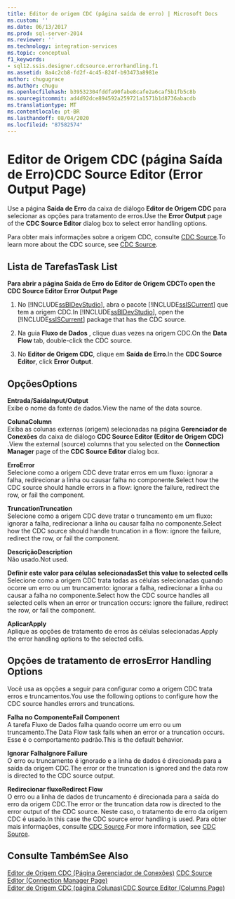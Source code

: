 ```yaml
---
title: Editor de origem CDC (página saída de erro) | Microsoft Docs
ms.custom: ''
ms.date: 06/13/2017
ms.prod: sql-server-2014
ms.reviewer: ''
ms.technology: integration-services
ms.topic: conceptual
f1_keywords:
- sql12.ssis.designer.cdcsource.errorhandling.f1
ms.assetid: 8a4c2cb8-fd2f-4c45-824f-b93473a8981e
author: chugugrace
ms.author: chugu
ms.openlocfilehash: b39532304fddfa90fabe8cafe2a6caf5b1fb5c8b
ms.sourcegitcommit: ad4d92dce894592a259721a1571b1d8736abacdb
ms.translationtype: MT
ms.contentlocale: pt-BR
ms.lasthandoff: 08/04/2020
ms.locfileid: "87582574"
---
```

# <a name="cdc-source-editor-error-output-page"></a><span data-ttu-id="a2a8b-102">Editor de Origem CDC (página Saída de Erro)</span><span class="sxs-lookup"><span data-stu-id="a2a8b-102">CDC Source Editor (Error Output Page)</span></span>
  <span data-ttu-id="a2a8b-103">Use a página **Saída de Erro** da caixa de diálogo **Editor de Origem CDC** para selecionar as opções para tratamento de erros.</span><span class="sxs-lookup"><span data-stu-id="a2a8b-103">Use the **Error Output** page of the **CDC Source Editor** dialog box to select error handling options.</span></span>  
  
 <span data-ttu-id="a2a8b-104">Para obter mais informações sobre a origem CDC, consulte [CDC Source](data-flow/cdc-source.md).</span><span class="sxs-lookup"><span data-stu-id="a2a8b-104">To learn more about the CDC source, see [CDC Source](data-flow/cdc-source.md).</span></span>  
  
## <a name="task-list"></a><span data-ttu-id="a2a8b-105">Lista de Tarefas</span><span class="sxs-lookup"><span data-stu-id="a2a8b-105">Task List</span></span>  
 <span data-ttu-id="a2a8b-106">**Para abrir a página Saída de Erro do Editor de Origem CDC**</span><span class="sxs-lookup"><span data-stu-id="a2a8b-106">**To open the CDC Source Editor Error Output Page**</span></span>  
  
1.  <span data-ttu-id="a2a8b-107">No [!INCLUDE[ssBIDevStudio](../includes/ssbidevstudio-md.md)], abra o pacote [!INCLUDE[ssISCurrent](../includes/ssiscurrent-md.md)] que tem a origem CDC.</span><span class="sxs-lookup"><span data-stu-id="a2a8b-107">In [!INCLUDE[ssBIDevStudio](../includes/ssbidevstudio-md.md)], open the [!INCLUDE[ssISCurrent](../includes/ssiscurrent-md.md)] package that has the CDC source.</span></span>  
  
2.  <span data-ttu-id="a2a8b-108">Na guia **Fluxo de Dados** , clique duas vezes na origem CDC.</span><span class="sxs-lookup"><span data-stu-id="a2a8b-108">On the **Data Flow** tab, double-click the CDC source.</span></span>  
  
3.  <span data-ttu-id="a2a8b-109">No **Editor de Origem CDC**, clique em **Saída de Erro**.</span><span class="sxs-lookup"><span data-stu-id="a2a8b-109">In the **CDC Source Editor**, click **Error Output**.</span></span>  
  
## <a name="options"></a><span data-ttu-id="a2a8b-110">Opções</span><span class="sxs-lookup"><span data-stu-id="a2a8b-110">Options</span></span>  
 <span data-ttu-id="a2a8b-111">**Entrada/Saída**</span><span class="sxs-lookup"><span data-stu-id="a2a8b-111">**Input/Output**</span></span>  
 <span data-ttu-id="a2a8b-112">Exibe o nome da fonte de dados.</span><span class="sxs-lookup"><span data-stu-id="a2a8b-112">View the name of the data source.</span></span>  
  
 <span data-ttu-id="a2a8b-113">**Coluna**</span><span class="sxs-lookup"><span data-stu-id="a2a8b-113">**Column**</span></span>  
 <span data-ttu-id="a2a8b-114">Exiba as colunas externas (origem) selecionadas na página **Gerenciador de Conexões** da caixa de diálogo **CDC Source Editor (Editor de Origem CDC)** .</span><span class="sxs-lookup"><span data-stu-id="a2a8b-114">View the external (source) columns that you selected on the **Connection Manager** page of the **CDC Source Editor** dialog box.</span></span>  
  
 <span data-ttu-id="a2a8b-115">**Erro**</span><span class="sxs-lookup"><span data-stu-id="a2a8b-115">**Error**</span></span>  
 <span data-ttu-id="a2a8b-116">Selecione como a origem CDC deve tratar erros em um fluxo: ignorar a falha, redirecionar a linha ou causar falha no componente.</span><span class="sxs-lookup"><span data-stu-id="a2a8b-116">Select how the CDC source should handle errors in a flow: ignore the failure, redirect the row, or fail the component.</span></span>  
  
 <span data-ttu-id="a2a8b-117">**Truncation**</span><span class="sxs-lookup"><span data-stu-id="a2a8b-117">**Truncation**</span></span>  
 <span data-ttu-id="a2a8b-118">Selecione como a origem CDC deve tratar o truncamento em um fluxo: ignorar a falha, redirecionar a linha ou causar falha no componente.</span><span class="sxs-lookup"><span data-stu-id="a2a8b-118">Select how the CDC source should handle truncation in a flow: ignore the failure, redirect the row, or fail the component.</span></span>  
  
 <span data-ttu-id="a2a8b-119">**Descrição**</span><span class="sxs-lookup"><span data-stu-id="a2a8b-119">**Description**</span></span>  
 <span data-ttu-id="a2a8b-120">Não usado.</span><span class="sxs-lookup"><span data-stu-id="a2a8b-120">Not used.</span></span>  
  
 <span data-ttu-id="a2a8b-121">**Definir este valor para células selecionadas**</span><span class="sxs-lookup"><span data-stu-id="a2a8b-121">**Set this value to selected cells**</span></span>  
 <span data-ttu-id="a2a8b-122">Selecione como a origem CDC trata todas as células selecionadas quando ocorre um erro ou um truncamento: ignorar a falha, redirecionar a linha ou causar a falha no componente.</span><span class="sxs-lookup"><span data-stu-id="a2a8b-122">Select how the CDC source handles all selected cells when an error or truncation occurs: ignore the failure, redirect the row, or fail the component.</span></span>  
  
 <span data-ttu-id="a2a8b-123">**Aplicar**</span><span class="sxs-lookup"><span data-stu-id="a2a8b-123">**Apply**</span></span>  
 <span data-ttu-id="a2a8b-124">Aplique as opções de tratamento de erros às células selecionadas.</span><span class="sxs-lookup"><span data-stu-id="a2a8b-124">Apply the error handling options to the selected cells.</span></span>  
  
## <a name="error-handling-options"></a><span data-ttu-id="a2a8b-125">Opções de tratamento de erros</span><span class="sxs-lookup"><span data-stu-id="a2a8b-125">Error Handling Options</span></span>  
 <span data-ttu-id="a2a8b-126">Você usa as opções a seguir para configurar como a origem CDC trata erros e truncamentos.</span><span class="sxs-lookup"><span data-stu-id="a2a8b-126">You use the following options to configure how the CDC source handles errors and truncations.</span></span>  
  
 <span data-ttu-id="a2a8b-127">**Falha no Componente**</span><span class="sxs-lookup"><span data-stu-id="a2a8b-127">**Fail Component**</span></span>  
 <span data-ttu-id="a2a8b-128">A tarefa Fluxo de Dados falha quando ocorre um erro ou um truncamento.</span><span class="sxs-lookup"><span data-stu-id="a2a8b-128">The Data Flow task fails when an error or a truncation occurs.</span></span> <span data-ttu-id="a2a8b-129">Esse é o comportamento padrão.</span><span class="sxs-lookup"><span data-stu-id="a2a8b-129">This is the default behavior.</span></span>  
  
 <span data-ttu-id="a2a8b-130">**Ignorar Falha**</span><span class="sxs-lookup"><span data-stu-id="a2a8b-130">**Ignore Failure**</span></span>  
 <span data-ttu-id="a2a8b-131">O erro ou truncamento é ignorado e a linha de dados é direcionada para a saída da origem CDC.</span><span class="sxs-lookup"><span data-stu-id="a2a8b-131">The error or the truncation is ignored and the data row is directed to the CDC source output.</span></span>  
  
 <span data-ttu-id="a2a8b-132">**Redirecionar fluxo**</span><span class="sxs-lookup"><span data-stu-id="a2a8b-132">**Redirect Flow**</span></span>  
 <span data-ttu-id="a2a8b-133">O erro ou a linha de dados de truncamento é direcionada para a saída do erro da origem CDC.</span><span class="sxs-lookup"><span data-stu-id="a2a8b-133">The error or the truncation data row is directed to the error output of the CDC source.</span></span> <span data-ttu-id="a2a8b-134">Neste caso, o tratamento de erro da origem CDC é usado.</span><span class="sxs-lookup"><span data-stu-id="a2a8b-134">In this case the CDC source error handling is used.</span></span> <span data-ttu-id="a2a8b-135">Para obter mais informações, consulte [CDC Source](data-flow/cdc-source.md).</span><span class="sxs-lookup"><span data-stu-id="a2a8b-135">For more information, see [CDC Source](data-flow/cdc-source.md).</span></span>  
  
## <a name="see-also"></a><span data-ttu-id="a2a8b-136">Consulte Também</span><span class="sxs-lookup"><span data-stu-id="a2a8b-136">See Also</span></span>  
 <span data-ttu-id="a2a8b-137">[Editor de Origem CDC &#40;Página Gerenciador de Conexões&#41;](../../2014/integration-services/cdc-source-editor-connection-manager-page.md) </span><span class="sxs-lookup"><span data-stu-id="a2a8b-137">[CDC Source Editor &#40;Connection Manager Page&#41;](../../2014/integration-services/cdc-source-editor-connection-manager-page.md) </span></span>  
 [<span data-ttu-id="a2a8b-138">Editor de Origem CDC &#40;página Colunas&#41;</span><span class="sxs-lookup"><span data-stu-id="a2a8b-138">CDC Source Editor &#40;Columns Page&#41;</span></span>](../../2014/integration-services/cdc-source-editor-columns-page.md)  
  
  
